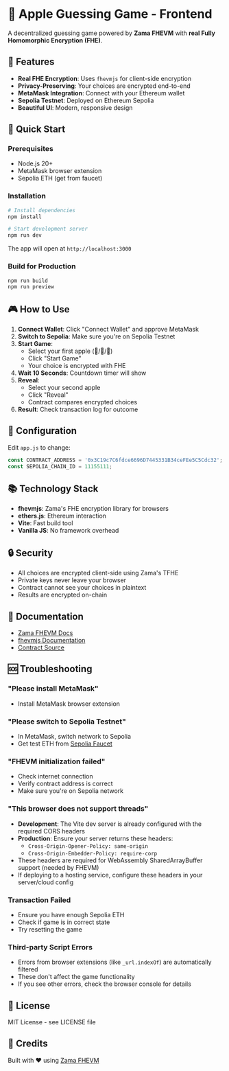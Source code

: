# 🍎 Apple Guessing Game - Frontend

A decentralized guessing game powered by **Zama FHEVM** with **real Fully Homomorphic Encryption (FHE)**.

## 🔐 Features

- **Real FHE Encryption**: Uses `fhevmjs` for client-side encryption
- **Privacy-Preserving**: Your choices are encrypted end-to-end
- **MetaMask Integration**: Connect with your Ethereum wallet
- **Sepolia Testnet**: Deployed on Ethereum Sepolia
- **Beautiful UI**: Modern, responsive design

## 🚀 Quick Start

### Prerequisites

- Node.js 20+
- MetaMask browser extension
- Sepolia ETH (get from faucet)

### Installation

```bash
# Install dependencies
npm install

# Start development server
npm run dev
```

The app will open at `http://localhost:3000`

### Build for Production

```bash
npm run build
npm run preview
```

## 🎮 How to Use

1. **Connect Wallet**: Click "Connect Wallet" and approve MetaMask
2. **Switch to Sepolia**: Make sure you're on Sepolia Testnet
3. **Start Game**: 
   - Select your first apple (🍎/🍏/🍊)
   - Click "Start Game"
   - Your choice is encrypted with FHE
4. **Wait 10 Seconds**: Countdown timer will show
5. **Reveal**: 
   - Select your second apple
   - Click "Reveal"
   - Contract compares encrypted choices
6. **Result**: Check transaction log for outcome

## 🔧 Configuration

Edit `app.js` to change:

```javascript
const CONTRACT_ADDRESS = '0x3C19c7C6fdce6696D7445331B34ceFEe5C5Cdc32';
const SEPOLIA_CHAIN_ID = 11155111;
```

## 📚 Technology Stack

- **fhevmjs**: Zama's FHE encryption library for browsers
- **ethers.js**: Ethereum interaction
- **Vite**: Fast build tool
- **Vanilla JS**: No framework overhead

## 🔒 Security

- All choices are encrypted client-side using Zama's TFHE
- Private keys never leave your browser
- Contract cannot see your choices in plaintext
- Results are encrypted on-chain

## 📖 Documentation

- [Zama FHEVM Docs](https://docs.zama.ai/fhevm)
- [fhevmjs Documentation](https://docs.zama.ai/fhevm/getting_started/frontend)
- [Contract Source](../contracts/AppleGame.sol)

## 🆘 Troubleshooting

### "Please install MetaMask"
- Install MetaMask browser extension

### "Please switch to Sepolia Testnet"
- In MetaMask, switch network to Sepolia
- Get test ETH from [Sepolia Faucet](https://sepoliafaucet.com/)

### "FHEVM initialization failed"
- Check internet connection
- Verify contract address is correct
- Make sure you're on Sepolia network

### "This browser does not support threads"
- **Development**: The Vite dev server is already configured with the required CORS headers
- **Production**: Ensure your server returns these headers:
  - `Cross-Origin-Opener-Policy: same-origin`
  - `Cross-Origin-Embedder-Policy: require-corp`
- These headers are required for WebAssembly SharedArrayBuffer support (needed by FHEVM)
- If deploying to a hosting service, configure these headers in your server/cloud config

### Transaction Failed
- Ensure you have enough Sepolia ETH
- Check if game is in correct state
- Try resetting the game

### Third-party Script Errors
- Errors from browser extensions (like `_url.indexOf`) are automatically filtered
- These don't affect the game functionality
- If you see other errors, check the browser console for details

## 📄 License

MIT License - see LICENSE file

## 🙏 Credits

Built with ❤️ using [Zama FHEVM](https://www.zama.ai/)

